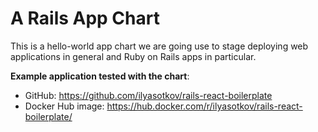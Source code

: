 # A Rails App Chart

This is a hello-world app chart we are going use to stage deploying web applications in general and Ruby on Rails apps in particular.

**Example application tested with the chart**:

- GitHub: <https://github.com/ilyasotkov/rails-react-boilerplate>
- Docker Hub image: <https://hub.docker.com/r/ilyasotkov/rails-react-boilerplate/>
